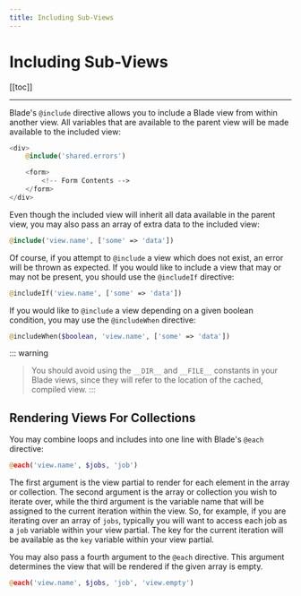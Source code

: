 ```yaml
---
title: Including Sub-Views
---
```


# Including Sub-Views

[[toc]]

---

Blade's `@include` directive allows you to include a Blade view from within another view. All variables that are available to the parent view will be made available to the included view:

```php
<div>
    @include('shared.errors')

    <form>
        <!-- Form Contents -->
    </form>
</div>
```

Even though the included view will inherit all data available in the parent view, you may also pass an array of extra data to the included view:

```php
@include('view.name', ['some' => 'data'])
```

Of course, if you attempt to `@include` a view which does not exist, an error will be thrown as expected. If you would like to include a view that may or may not be present, you should use the `@includeIf` directive:

```php
@includeIf('view.name', ['some' => 'data'])
```

If you would like to `@include` a view depending on a given boolean condition, you may use the `@includeWhen` directive:

```php
@includeWhen($boolean, 'view.name', ['some' => 'data'])
```

::: warning
> You should avoid using the `__DIR__` and `__FILE__` constants in your Blade views, since they will refer to the location of the cached, compiled view.
:::

## Rendering Views For Collections
You may combine loops and includes into one line with Blade's `@each` directive:

```php
@each('view.name', $jobs, 'job')
```

The first argument is the view partial to render for each element in the array or collection. The second argument is the array or collection you wish to iterate over, while the third argument is the variable name that will be assigned to the current iteration within the view. So, for example, if you are iterating over an array of `jobs`, typically you will want to access each job as a `job` variable within your view partial. The key for the current iteration will be available as the `key` variable within your view partial.

You may also pass a fourth argument to the `@each` directive. This argument determines the view that will be rendered if the given array is empty.

```php
@each('view.name', $jobs, 'job', 'view.empty')
```
